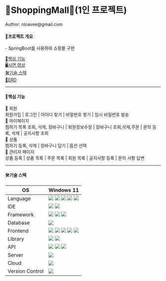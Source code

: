 <h1>🛒ShoppingMall🛒(1인 프로젝트)</h1>
Author: nloavee@gmail.com

<h4>💬프로젝트 개요</h4>
- SpringBoot를 사용하여 쇼핑몰 구현 


<a href="#">🔎핵심 기능</a><br>
<a href="#">🖥시연 영상</a><br>
<a href="#">🛠기술 스택</a><br>
<a href="#">📄ERD</a>

<hr>

<h4>🔎핵심 기능</h4>
<div>
  👫 회원 <br>
  회원가입  |  로그인 | 아이디 찾기 | 비밀번호 찾기 | 임시 비밀번호 발송<br>
  🎁 마이페이지 <br>
  찜하기 목록 조회, 삭제, 장바구니 | 회원정보수정 | 장바구니 조회,삭제,주문 | 문의 등록, 삭제 | 공지사항 조회 <br>
  👕 상품 <br>
  찜하기 등록, 삭제 | 장바구니 담기 | 옵션 선택<br>
  📑 관리자 페이지<br>
  상품 등록 | 상품 목록 | 주문 목록 | 회원 목록 | 공지사항 등록 | 문의 사항 답변 <br>
</div>


<hr>
<h4>🛠기술 스택</h4>
<table>
  <thead>
    <tr>
      <th>OS</th>
      <th>Windows 11</th>
    </tr>
  </thead>
  <tbody>
    <tr>
      <td>Language</td>
      <td><img src="https://img.shields.io/badge/JAVA-white?style=flat-square&logo=java&logoColor=black"/>  
      <img src="https://img.shields.io/badge/SPRING-white?style=flat-square&logo=spring&logoColor=black"/>  
      <img src="https://img.shields.io/badge/HTML-white?style=flat-square&logo=html&logoColor=blacke"/>  
      <img src="https://img.shields.io/badge/CSS-white?style=flat-square&logo=css&logoColor=black"/>  
      <img src="https://img.shields.io/badge/JAVASCRIPT-white?style=flat-square&logo=javascript&logoColor=black"/></td>
    </tr>
    <tr>
      <td>IDE</td>
      <td><img src="https://img.shields.io/badge/STS4-white?style=flat-square&logo=spring&logoColor=black"/>
      <img src="https://img.shields.io/badge/ECLIPSE-white?style=flat-square&logo=STS4&logoColor=black"/> </td>
    </tr>
    <tr>
      <td>Framework</td>
      <td><img src="https://img.shields.io/badge/SpingBoot-A0D468?style=flat-square&logo=Springboot&logoColor=white"/>
      <img src="https://img.shields.io/badge/MyBatis-FC1717?style=flat-square&logo=MyBatis&logoColor=white"/>
         <img src="https://img.shields.io/badge/JPA-B2B1E3?style=flat-square&logo=MyBatis&logoColor=white"/>
      </td>
    </tr>
    <tr>
      <td>Database</td>
      <td><img src="https://img.shields.io/badge/MySQL-3F85F5?style=flat-square&logo=MySQL&logoColor=white"/>
      </td>
    </tr>
    <tr>
      <td>Frontend</td>
      <td><img src="https://img.shields.io/badge/HTML-F28211?style=flat-square&logo=HTML5&logoColor=white"/>
      <img src="https://img.shields.io/badge/CSS-F2EE13?style=flat-square&logo=css3&logoColor=white"/>
      <img src="https://img.shields.io/badge/JAVASCRIPT-F2D011?style=flat-square&logo=javascript&logoColor=white"/>
      <img src="https://img.shields.io/badge/JQUERY-118DF2?style=flat-square&logo=jquery&logoColor=white"/>
      <img src="https://img.shields.io/badge/AJAX-11C9F2?style=flat-square&logo=ajax&logoColor=white"/>
      </td>
    </tr>
      <tr>
      <td>Library</td>
      <td><img src="https://img.shields.io/badge/THYMELEAF-2E7800?style=flat-square&logo=THYMELEAF&logoColor=white"/>
      <img src="https://img.shields.io/badge/JUNIT5-58E307?style=flat-square&logo=JUNIT5&logoColor=white"/>  
      </td>
    </tr>
    <tr>
      <td>API</td>
      <td><img src="https://img.shields.io/badge/JAVA MAIL-7893F5?style=flat-square&logo=JAVA MAIL&logoColor=white"/>
      <img src="https://img.shields.io/badge/DAUM POSTCODE-D09AED?style=flat-square&logo=DAUM POSTCODE&logoColor=white"/>  
      <img src="https://img.shields.io/badge/DAUM BOOTSTRAP-AF29F2?style=flat-square&logo=bootstrap&logoColor=white"/>  
      </td>
    </tr>
    <tr>
      <td>Server</td>
      <td><img src="https://img.shields.io/badge/APACHE TOMCAT-F5D856?style=flat-square&logo=apache tomcat&logoColor=black"/>
      </td>
    </tr>
        <tr>
      <td>Cloud</td>
      <td><img src="https://img.shields.io/badge/AWS-1923B0?style=flat-square&logo=aws&logoColor=white"/>
      </td>
    </tr>
            <tr>
      <td>Version Control</td>
      <td><img src="https://img.shields.io/badge/GITHUB-black?style=flat-square&logo=github&logoColor=white"/>
      </td>
    </tr>
    
  </tbody>
  
</table>

